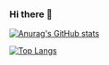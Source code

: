 ### Hi there 👋

<!--
**cyqcw/cyqcw** is a ✨ _special_ ✨ repository because its `README.md` (this file) appears on your GitHub profile.

Here are some ideas to get you started:

- 🔭 I’m currently working on ...
- 🌱 I’m currently learning ...
- 👯 I’m looking to collaborate on ...
- 🤔 I’m looking for help with ...
- 💬 Ask me about ...
- 📫 How to reach me: ...
- 😄 Pronouns: ...
- ⚡ Fun fact: ...
-->


[![Anurag's GitHub stats](https://github-readme-stats.vercel.app/api?username=cyqcw)](https://github.com/anuraghazra/github-readme-stats)


[![Top Langs](https://github-readme-stats.vercel.app/api/top-langs/?username=cyqcw&hide=javascript,html)](https://github.com/anuraghazra/github-readme-stats)
